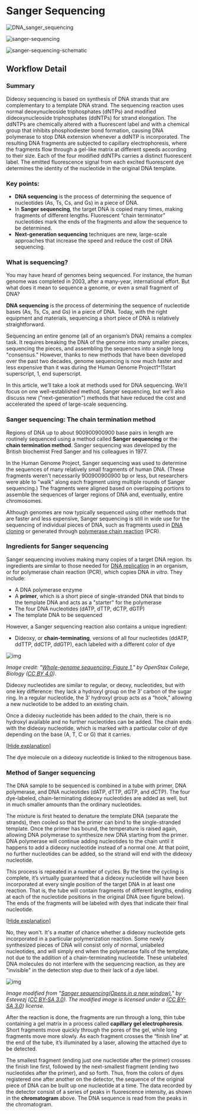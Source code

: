 # Sanger Sequencing



![DNA_sanger_sequencing](img-src/sanger-sequencing.assets/DNA_sanger_sequencing.jpg)



![sanger-sequencing](img-src/sanger-sequencing.assets/sanger-sequencing.png)

 





![sanger-sequencing-schematic](img-src/sanger-sequencing.assets/sanger-sequencing-schematic.jpg)





## Workflow Detail



### Summary

Dideoxy sequencing is based on synthesis of DNA strands that are  complementary to a template DNA strand. The sequencing reaction uses  normal deoxynucleoside triphosphates (dNTPs) and modified  dideoxynucleoside triphosphates (ddNTPs) for strand elongation. The  ddNTPs are chemically altered with a fluorescent label and with a  chemical group that inhibits phosphodiester bond formation, causing DNA  polymerase to stop DNA extension whenever a ddNTP is incorporated. The  resulting DNA fragments are subjected to capillary electrophoresis,  where the fragments flow through a gel-like matrix at different speeds  according to their size. Each of the four modified ddNTPs carries a  distinct fluorescent label. The emitted fluorescence signal from each  excited fluorescent dye determines the identity of the nucleotide in the original DNA template. 



### Key points:

- **DNA sequencing** is the process of determining the sequence of nucleotides (As, Ts, Cs, and Gs) in a piece of DNA.
- In **Sanger sequencing**, the target DNA is copied many times, making fragments of different  lengths. Fluorescent “chain terminator” nucleotides mark the ends of the fragments and allow the sequence to be determined.
- **Next-generation sequencing** techniques are new, large-scale approaches that increase the speed and reduce the cost of DNA sequencing.



### What is sequencing?

You may have heard of genomes being sequenced. For instance, the human  genome was completed in 2003, after a many-year, international effort.   But what does it mean to sequence a genome, or even a  small fragment of DNA?

**DNA sequencing** is the process of determining the sequence of nucleotide bases (As, Ts, Cs, and Gs) in a piece of DNA. Today, with the right equipment and  materials, sequencing a short piece of DNA is relatively  straightforward.

Sequencing an entire genome (all of an organism’s DNA) remains a complex task. It  requires breaking the DNA of the genome into many smaller pieces,  sequencing the pieces, and assembling the sequences into a single long  "consensus." However, thanks to new methods that have been developed  over the past two decades, genome sequencing is now much faster and less expensive than it was during the Human Genome Project1^11start superscript, 1, end superscript.

In this article, we’ll take a look at methods used for DNA sequencing.  We'll focus on one well-established method, Sanger sequencing, but we'll  also discuss new ("next-generation") methods that have reduced the  cost and accelerated the speed of large-scale sequencing.



### Sanger sequencing: The chain termination method

Regions of DNA up to about 900900900900 base pairs in length are routinely sequenced using a method called **Sanger sequencing** or the **chain termination method**. Sanger sequencing was developed by the British biochemist Fred Sanger and his colleagues in 1977.

In the Human Genome Project, Sanger sequencing was used to determine the  sequences of many relatively small fragments of human DNA. (These  fragments  weren't necessarily 900900900900 bp or less, but researchers were able to "walk" along each fragment  using multiple rounds of Sanger sequencing.) The fragments were aligned  based on overlapping portions to assemble the sequences of larger  regions of DNA and, eventually, entire chromosomes.

Although genomes are now typically sequenced using other methods that are faster and less expensive, Sanger sequencing is still in wide use for the  sequencing of individual pieces of DNA, such as fragments used in [DNA cloning](https://www.khanacademy.org/science/biology/biotech-dna-technology/dna-cloning-tutorial/a/overview-dna-cloning) or generated through [polymerase chain reaction](https://www.khanacademy.org/science/biology/biotech-dna-technology/dna-sequencing-pcr-electrophoresis/a/polymerase-chain-reaction-pcr) (PCR).



### Ingredients for Sanger sequencing

Sanger sequencing involves making many copies of a target DNA region. Its ingredients are similar to those needed for [DNA replication](https://www.khanacademy.org/science/biology/dna-as-the-genetic-material/dna-replication/a/molecular-mechanism-of-dna-replication) in an organism, or for polymerase chain reaction (PCR), which copies DNA *in vitro*. They include:

- A DNA polymerase enzyme
- A **primer**, which is a short piece of single-stranded DNA that binds to the template DNA and acts as a "starter" for the polymerase
- The four DNA nucleotides (dATP, dTTP, dCTP, dGTP)
- The template DNA to be sequenced

However, a Sanger sequencing reaction also contains a unique ingredient:

- Dideoxy, or **chain-terminating**, versions of all four nucleotides (ddATP, ddTTP, ddCTP, ddGTP), each labeled with a different color of dye

![img](https://cdn.kastatic.org/ka-perseus-images/64e1ccffde9ce9a25833188b2a07e51693a9f5b8.png)

_Image credit: "[Whole-genome sequencing: Figure 1](http://cnx.org/contents/GFy_h8cu@10.7:5l844Z38@7/Whole-Genome-Sequencing)," by OpenStax College, Biology ([CC BY 4.0](http://creativecommons.org/licenses/by/4.0/))._

Dideoxy nucleotides are similar to regular, or deoxy, nucleotides, but with one key difference: they lack a hydroxyl group on the 3’ carbon of the  sugar ring. In a regular nucleotide, the 3’ hydroxyl group acts as a  “hook," allowing a new nucleotide to be added to an existing chain.

Once a dideoxy nucleotide has been added to the chain, there is no hydroxyl  available and no further nucleotides can be added. The chain ends with  the dideoxy nucleotide, which is marked with a particular color of dye   depending on the base (A, T, C or G) that it carries.

[[Hide explanation\]](javascript:void(0))

The dye molecule on a dideoxy nucleotide is linked to the nitrogenous base.



### Method of Sanger sequencing

The DNA sample to be sequenced is combined in a tube with primer, DNA  polymerase, and DNA nucleotides (dATP, dTTP, dGTP, and dCTP). The four  dye-labeled, chain-terminating dideoxy nucleotides are added as well,   but in much smaller amounts than the ordinary nucleotides.

The mixture is first heated to denature the template DNA (separate the  strands), then cooled so that the primer can bind to the single-stranded template. Once the primer has bound, the temperature is raised again,  allowing DNA polymerase to synthesize new DNA starting from the primer.  DNA polymerase will continue adding nucleotides to the chain until it  happens to add a dideoxy nucleotide instead of a normal one. At that  point, no further nucleotides can be added, so the strand will end with  the dideoxy nucleotide.

This process  is repeated in a number of cycles. By the time the cycling is  complete, it’s virtually guaranteed that a dideoxy nucleotide will have  been incorporated at every single position of the target DNA in at least one reaction. That is, the tube will contain fragments of different  lengths, ending at each of the nucleotide positions in the original DNA  (see figure below). The ends of the fragments will be labeled with dyes  that indicate their final nucleotide. 

[[Hide explanation\]](javascript:void(0))

No, they won't. It's a matter of chance whether a dideoxy nucleotide gets  incorporated in a particular polymerization reaction. Some newly  synthesized pieces of DNA will consist only of normal, unlabeled  nucleotides, and will simply end when the polymerase falls of the  template, not due to the addition of a chain-terminating nucleotide.  These unlabeled DNA molecules do not interfere with the sequencing  reaction, as they are "invisible" in the detection step due to their  lack of a dye label.

![img](https://cdn.kastatic.org/ka-perseus-images/ebba6687f584843d0f47bacf938c4c7b0ced1428.png)

*Image modified from "[Sanger sequencing(Opens in a new window)](https://commons.wikimedia.org/wiki/File:Sanger-sequencing.svg)," by Estevezj ([CC BY-SA 3.0](https://creativecommons.org/licenses/by-sa/3.0/deed.en)). The modified image is licensed under a ([CC BY-SA 3.0](https://creativecommons.org/licenses/by-sa/3.0/deed.en)) license.*

After the reaction is done, the fragments are run through a long, thin tube containing a gel matrix in a process called **capillary gel electrophoresis**. Short fragments move quickly through the pores of the gel, while long  fragments move more slowly.  As each fragment crosses the “finish line”  at the end of the tube, it’s illuminated by a laser, allowing the  attached dye to be detected.

The smallest fragment (ending just one nucleotide after the primer) crosses the finish line first, followed by the next-smallest fragment (ending  two nucleotides after the primer), and so forth. Thus, from the colors  of dyes registered one after another on the detector, the sequence of  the original piece of DNA can be built up one nucleotide at a time. The  data recorded by the detector consist of a series of peaks in  fluorescence intensity, as shown in the **chromatogram** above. The DNA sequence is read from the peaks in the chromatogram.
